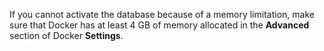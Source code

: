 If you cannot activate the database because of a memory limitation,
make sure that Docker has at least 4 GB of memory allocated in the **Advanced** section of Docker **Settings**.
